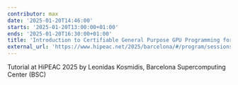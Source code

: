 ```yaml
---
contributor: max
date: '2025-01-20T14:46:00'
starts: '2025-01-20T13:00:00+01:00'
ends: '2025-01-20T16:30:00+01:00'
title: 'Introduction to Certifiable General Purpose GPU Programming for Safety-Critical Systems using Khronos APIs'
external_url: 'https://www.hipeac.net/2025/barcelona/#/program/sessions/8161/'
---
```


Tutorial at HiPEAC 2025 by Leonidas Kosmidis, Barcelona Supercomputing Center (BSC)

